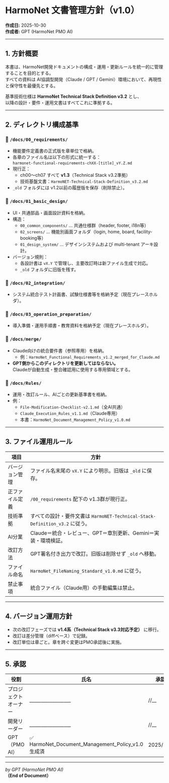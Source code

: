 # HarmoNet 文書管理方針（v1.0）
**作成日:** 2025-10-30  
**作成者:** GPT (HarmoNet PMO AI)

---

## 1. 方針概要
本書は、HarmoNet開発ドキュメントの構成・運用・更新ルールを統一的に管理することを目的とする。  
すべての資料は AI協調型開発（Claude / GPT / Gemini）環境において、再現性と保守性を最優先とする。

基準技術仕様は **HarmoNet Technical Stack Definition v3.2** とし、  
以降の設計・要件・運用文書はすべてこれに準拠する。

---

## 2. ディレクトリ構成基準

### 📂 `/docs/00_requirements/`
- 機能要件定義書の正式版を章単位で格納。
- 各章のファイル名は以下の形式に統一する：  
  `harmonet-functional-requirements-chXX-[title]_vY.Z.md`
- 現行正：  
  - ch00〜ch07 すべて **v1.3**（Technical Stack v3.2準拠）  
  - 技術基盤文書：`HarmoNET-Technical-Stack-Definition_v3.2.md`
- `_old` フォルダには v1.2以前の履歴版を保存（削除禁止）。

### 📂 `/docs/01_basic_design/`
- UI・共通部品・画面設計資料を格納。
- 構造：
  - `00_common_components/` … 共通仕様群（header, footer, i18n等）
  - `02_screens/` … 機能別画面フォルダ（login, home, board, facility-booking等）
  - `01_design_system/` … デザインシステムおよび multi-tenant アーキ設計。
- バージョン規則：  
  - 各設計書は `vX.Y` で管理し、主要改訂時は新ファイル生成で対応。
  - `_old` フォルダに旧版を残す。

### 📂 `/docs/02_integration/`
- システム統合テスト計画書、試験仕様書等を格納予定（現在プレースホルダ）。

### 📂 `/docs/03_operation_preparation/`
- 導入準備・運用手順書・教育資料を格納予定（現在プレースホルダ）。

### 📂 `/docs/merge/`
- Claude向けの統合要件書（参照専用）を格納。  
  - 例：`HarmoNet_Functional_Requirements_v1.2_merged_for_Claude.md`
- **GPT側からこのディレクトリを更新してはならない。**  
  Claudeが自動生成・整合確認用に使用する専用領域とする。

### 📂 `/docs/Rules/`
- 運用・改訂ルール、AIごとの更新基準書を格納。
- 例：  
  - `File-Modification-Checklist-v2.1.md`（全AI共通）  
  - `Claude_Execution_Rules_v1.1.md`（Claude専用）  
  - 本書：`HarmoNet_Document_Management_Policy_v1.0.md`

---

## 3. ファイル運用ルール

| 項目 | 方針 |
|------|------|
| バージョン管理 | ファイル名末尾の `vX.Y` により明示。旧版は `_old` に保存。 |
| 正ファイル定義 | `/00_requirements` 配下の v1.3群が現行正。 |
| 技術準拠 | すべての設計・要件文書は `HarmoNET-Technical-Stack-Definition_v3.2` に従う。 |
| AI分業 | Claude＝統合・レビュー、GPT＝章別更新、Gemini＝実装・環境検証。 |
| 改訂方法 | GPT署名付き出力で改訂。旧版は削除せず `_old` へ移動。 |
| ファイル命名 | `HarmoNet_FileNaming_Standard_v1.0.md` に従う。 |
| 禁止事項 | 統合ファイル（Claude用）の手動編集は禁止。 |

---

## 4. バージョン運用方針
- 次の改訂フェーズでは **v1.4系（Technical Stack v3.3対応予定）** に移行。  
- 改訂は差分管理（diffベース）で記録。  
- 改訂単位は章ごと。章を跨ぐ変更はPMO承認後に実施。

---

## 5. 承認

| 役割 | 氏名 | 承認日 |
|------|------|--------|
| プロジェクトオーナー | __________________ | //__ |
| 開発リーダー | __________________ | //__ |
| GPT（PMO AI） | ✅ HarmoNet_Document_Management_Policy_v1.0 生成済 | 2025/10/30 |

---

*by GPT (HarmoNet PMO AI)*  
**（End of Document）**
